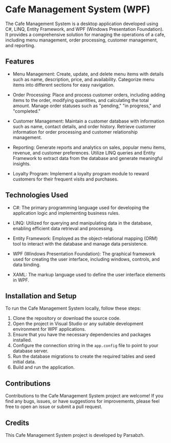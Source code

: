 # Cafe Management System (WPF)

The Cafe Management System is a desktop application developed using C#, LINQ, Entity Framework, and WPF (Windows Presentation Foundation). It provides a comprehensive solution for managing the operations of a cafe, including menu management, order processing, customer management, and reporting.

## Features

- Menu Management: Create, update, and delete menu items with details such as name, description, price, and availability. Categorize menu items into different sections for easy navigation.

- Order Processing: Place and process customer orders, including adding items to the order, modifying quantities, and calculating the total amount. Manage order statuses such as "pending," "in progress," and "completed."

- Customer Management: Maintain a customer database with information such as name, contact details, and order history. Retrieve customer information for order processing and customer relationship management.

- Reporting: Generate reports and analytics on sales, popular menu items, revenue, and customer preferences. Utilize LINQ queries and Entity Framework to extract data from the database and generate meaningful insights.

- Loyalty Program: Implement a loyalty program module to reward customers for their frequent visits and purchases.

## Technologies Used

- C#: The primary programming language used for developing the application logic and implementing business rules.

- LINQ: Utilized for querying and manipulating data in the database, enabling efficient data retrieval and processing.

- Entity Framework: Employed as the object-relational mapping (ORM) tool to interact with the database and manage data persistence.

- WPF (Windows Presentation Foundation): The graphical framework used for creating the user interface, including windows, controls, and data binding.

- XAML: The markup language used to define the user interface elements in WPF.

## Installation and Setup

To run the Cafe Management System locally, follow these steps:

1. Clone the repository or download the source code.
2. Open the project in Visual Studio or any suitable development environment for WPF applications.
3. Ensure that you have the necessary dependencies and packages installed.
4. Configure the connection string in the `app.config` file to point to your database server.
5. Run the database migrations to create the required tables and seed initial data.
6. Build and run the application.



## Contributions

Contributions to the Cafe Management System project are welcome! If you find any bugs, issues, or have suggestions for improvements, please feel free to open an issue or submit a pull request.


## Credits

This Cafe Management System project is developed by Parsabzh.

